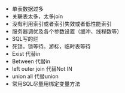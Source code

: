 * 单表数据过多
* 关联表太多，太多join
* 没有利用索引或者索引失效或者低性能索引
* 服务器调优及各个参数设置（缓冲、线程数等）
* SQL写的烂
* 死锁，锁等待。游标，临时表等待
* Exist 代替in
* Between  代替in 
* left outer join 代替Not IN
* union all 代替union
* 常用SQL尽量用绑定变量方法